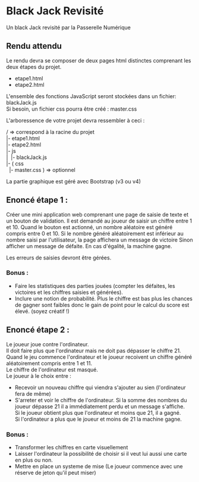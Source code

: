 # Black Jack Revisité
Un black Jack revisité par la Passerelle Numérique

## Rendu attendu

Le rendu devra se composer de deux pages html distinctes comprenant les deux étapes du projet.  
* etape1.html
* etape2.html

L'ensemble des fonctions JavaScript seront stockées dans un fichier: blackJack.js  
Si besoin, un fichier css pourra être créé : master.css

L'arboressence de votre projet devra ressembler à ceci :

/   => correspond à la racine du projet  
|- etape1.html  
|- etape2.html  
|- js  
|&nbsp;&nbsp;|- blackJack.js  
|- ( css  
&nbsp;&nbsp;|- master.css ) => optionnel  

La partie graphique est géré avec Bootstrap (v3 ou v4)  

## Enoncé étape 1 :

Créer une mini application web comprenant une page de saisie de texte et un bouton de validation.
Il est demandé au joueur de saisir un chiffre entre 1 et 10.
Quand le bouton est actionné, un nombre aléatoire est généré compris entre 0 et 10.
Si le nombre généré aléatoirement est inférieur au nombre saisi par l'utilisateur, la page affichera un message de victoire
Sinon afficher un message de défaite.
En cas d'égalité, la machine gagne.

Les erreurs de saisies devront être gérées.

### Bonus : 
* Faire les statistiques des parties jouées (compter les défaites, les victoires et les chiffres saisies et générées).
* Inclure une notion de probabilité. Plus le chiffre est bas plus les chances de gagner sont faibles donc le gain de point pour le calcul du score est élevé. (soyez créatif !)

## Enoncé étape 2 :

Le joueur joue contre l'ordinateur.  
Il doit faire plus que l'ordinateur mais ne doit pas dépasser le chiffre 21.  
Quand le jeu commence l'ordinateur et le joueur recoivent un chiffre généré aléatoirement compris entre 1 et 11.  
Le chiffre de l'ordinateur est masqué.  
Le joueur à le choix entre :
* Recevoir un nouveau chiffre qui viendra s'ajouter au sien (l'ordinateur fera de même)
* S'arreter et voir le chiffre de l'ordinateur.
Si la somme des nombres du joueur dépasse 21 il a immédiatement perdu et un message s'affiche.  
Si le joueur obtient plus que l'ordinateur et moins que 21, il a gagné.  
Si l'ordinateur a plus que le joueur et moins de 21 la machine gagne.  

### Bonus :
* Transformer les chiffres en carte visuellement
* Laisser l'ordinateur la possibilité de choisir si il veut lui aussi une carte en plus ou non.
* Mettre en place un systeme de mise (Le joueur commence avec une réserve de jeton qu'il peut miser)
